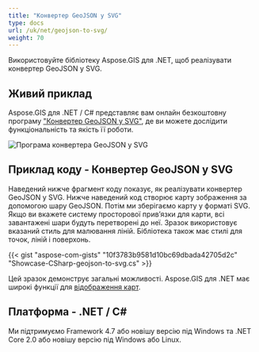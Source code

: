 ```yaml
---
title: "Конвертер GeoJSON у SVG"
type: docs
url: /uk/net/geojson-to-svg/
weight: 70
---
```


Використовуйте бібліотеку Aspose.GIS для .NET, щоб реалізувати конвертер GeoJSON у SVG.

## **Живий приклад**

Aspose.GIS для .NET / C# представляє вам онлайн безкоштовну програму ["Конвертер GeoJSON у SVG"](https://products.aspose.app/gis/viewer/geojson-to-svg), де ви можете дослідити функціональність та якість її роботи.

![Програма конвертера GeoJSON у SVG](viewer.png)

## **Приклад коду - Конвертер GeoJSON у SVG**

Наведений нижче фрагмент коду показує, як реалізувати конвертер GeoJSON у SVG. Нижче наведений код створює карту зображення за допомогою шару GeoJSON. Потім ми зберігаємо карту у форматі SVG. Якщо ви вкажете систему просторової прив’язки для карти, всі завантажені шари будуть перетворені до неї.
Зразок використовує вказаний стиль для малювання ліній. Бібліотека також має стилі для точок, ліній і поверхонь.

{{< gist "aspose-com-gists" "10f3783b9581d10bc69dbada42705d2c" "Showcase-CSharp-geojson-to-svg.cs" >}}

Цей зразок демонструє загальні можливості. Aspose.GIS для .NET має широкі функції для [відображення карт](https://docs.aspose.com/gis/net/map-rendering/).

## **Платформа - .NET / C#**

Ми підтримуємо Framework 4.7 або новішу версію під Windows та .NET Core 2.0 або новішу версію під Windows або Linux.
